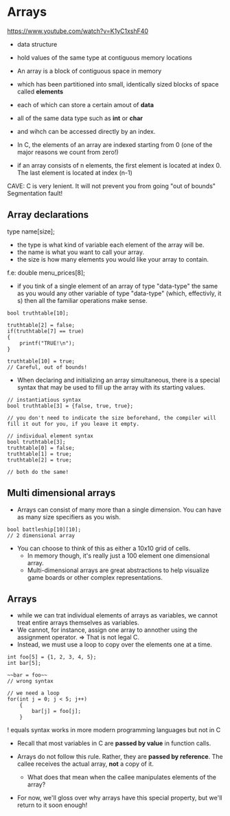 # Arrays
https://www.youtube.com/watch?v=K1yC1xshF40

- data structure
- hold values of the same type at contiguous memory locations

- An array is a block of contiguous space in memory
- which has been partitioned into small, identically sized blocks of
space called **elements**
- each of which can store a certain amout of **data**
- all of the same data type such as **int** or **char**
- and wihch can be accessed directly by an index.

- In C, the elements of an array are indexed starting from 0
 (one of the major reasons we count from zero!)

- if an array consists of n elements, the first element is located at index 0.
The last element is located at index (n-1)

CAVE: C is very lenient. It will not prevent you from going "out of bounds"
Segmentation fault!

## Array declarations

type name[size];

- the type is what kind of variable each element of the array will be.
- the name is what you want to call your array.
- the size is how many elements you would like your array to contain.

f.e:
double menu_prices[8];

- if you tink of a single element of an array of type "data-type" the same as you
would any other variable of type "data-type" (which, effectivly, it s)
then all the familiar operations make sense.

```
bool truthtable[10];

truthtable[2] = false;
if(truthtable[7] == true)
{
	printf("TRUE!\n");
}

truthtable[10] = true;
// Careful, out of bounds!
```

- When declaring and initializing an array simultaneous, there is a special syntax that
may be used to fill up the array with its starting values.

```
// instantiatious syntax
bool truthtable[3] = {false, true, true};

// you don't need to indicate the size beforehand, the compiler will fill it out for you, if you leave it empty.

// individual element syntax
bool truthtable[3];
truthtable[0] = false;
truthtable[1] = true;
truthtable[2] = true;

// both do the same!
```

## Multi dimensional arrays

- Arrays can consist of many more than a single dimension.
You can have as many size specifiers as you wish.

```
bool battleship[10][10];
// 2 dimensional array
```

- You can choose to think of this as either a 10x10 grid of cells.
	- In memory though, it's really just a 100 element one dimensional array.
	- Multi-dimensional arrays are great abstractions to help visualize game boards
	or other complex representations.

## Arrays

- while we can trat individual elements of arrays as variables,
we cannot treat entire arrays themselves as variables.
- We cannot, for instance, assign one array to annother using the 
assignment operator. => That is not legal C.
- Instead, we must use a loop to copy over the elements one at a time.
```
int foo[5] = {1, 2, 3, 4, 5};
int bar[5];

~~bar = foo~~
// wrong syntax

// we need a loop
for(int j = 0; j < 5; j++)
	{
		bar[j] = foo[j];
	}
```

! equals syntax works in more modern programming languages but not in C

- Recall that most variables in C are **passed by value**
in function calls.

- Arrays do not follow this rule. Rather, they are
**passed by reference**. The callee receives the actual array,
**not** a copy of it.
	- What does that mean when the callee manipulates elements of the array?
- For now, we'll gloss over why arrays have this special property, but we'll return to it soon enough!